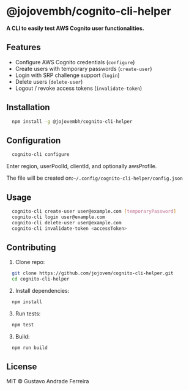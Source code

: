 # @jojovembh/cognito-cli-helper

**A CLI to easily test AWS Cognito user functionalities.**

## Features

- Configure AWS Cognito credentials (`configure`)
- Create users with temporary passwords (`create-user`)
- Login with SRP challenge support (`login`)
- Delete users (`delete-user`)
- Logout / revoke access tokens (`invalidate-token`)

## Installation

```bash
  npm install -g @jojovembh/cognito-cli-helper
```

## Configuration

```bash
  cognito-cli configure
```

Enter region, userPoolId, clientId, and optionally awsProfile.

The file will be created on:`~/.config/cognito-cli-helper/config.json`

## Usage

```bash
  cognito-cli create-user user@example.com [temporaryPassword]
  cognito-cli login user@example.com
  cognito-cli delete-user user@example.com
  cognito-cli invalidate-token <accessToken>
```

## Contributing

1. Clone repo:

```bash
  git clone https://github.com/jojovem/cognito-cli-helper.git
  cd cognito-cli-helper
```

2. Install dependencies:

```bash
  npm install
```

3. Run tests:

```bash
  npm test
```

3. Build:

```bash
  npm run build
```

## License
MIT © Gustavo Andrade Ferreira
